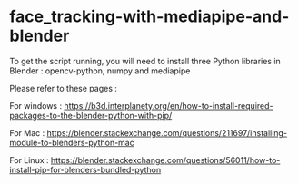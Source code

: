 # face_tracking-with-mediapipe-and-blender

To get the script running, you will need to install three Python libraries in Blender : opencv-python, numpy and mediapipe

Please refer to these pages :

For windows : https://b3d.interplanety.org/en/how-to-install-required-packages-to-the-blender-python-with-pip/

For Mac : https://blender.stackexchange.com/questions/211697/installing-module-to-blenders-python-mac

For Linux : https://blender.stackexchange.com/questions/56011/how-to-install-pip-for-blenders-bundled-python
